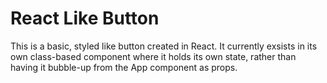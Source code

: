 # React Like Button

This is a basic, styled like button created in React.
It currently exsists in its own class-based component where it holds its own state, rather than having it bubble-up from the App component as props.
